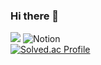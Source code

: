 ### Hi there 👋

<!--
**dd-jero/dd-jero** is a ✨ _special_ ✨ repository because its `README.md` (this file) appears on your GitHub profile.

Here are some ideas to get you started:

- 🔭 I’m currently working on ...
- 🌱 I’m currently learning ...
- 👯 I’m looking to collaborate on ...
- 🤔 I’m looking for help with ...
- 💬 Ask me about ...
- 📫 How to reach me: ...
- 😄 Pronouns: ...
- ⚡ Fun fact: ...
-->
<img src="https://img.shields.io/badge/Python-3766AB?style=flat-square&logo=C%2B%2B&logoColor=white"/></a>
![Notion](https://img.shields.io/badge/Notion-%23000000.svg?style=for-the-badge&logo=notion&logoColor=white)<br>
[![Solved.ac Profile](http://mazassumnida.wtf/api/generate_badge?boj=boutljy0407)](https://solved.ac/boutljy0407)<br/>

